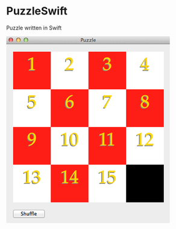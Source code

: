 # PuzzleSwift
Puzzle written in Swift

![Puzzle Image](https://github.com/frcocoatst/PuzzleSwift/blob/master/puzzle.png)
